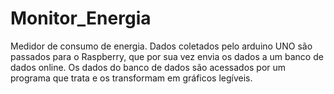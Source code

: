 # Monitor_Energia
Medidor de consumo de energia.  Dados coletados pelo arduino UNO são passados para o Raspberry, que por sua vez envia os dados a um banco de dados online. Os dados do banco de dados são acessados por um programa que trata e os transformam em gráficos legíveis.

